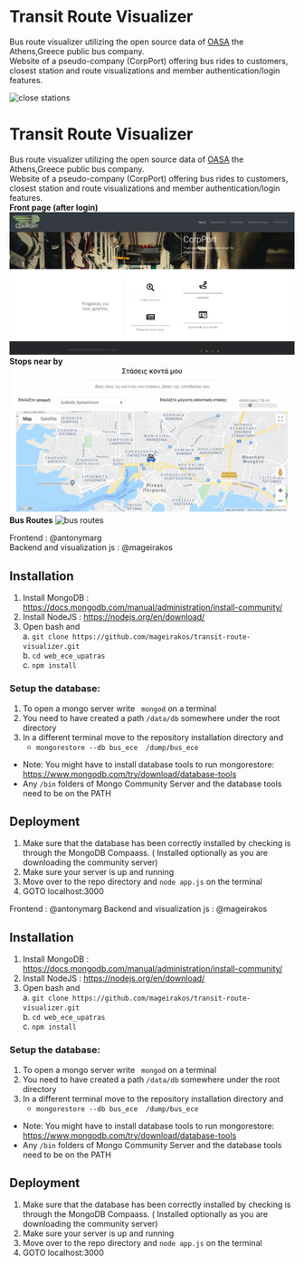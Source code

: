 # Transit Route Visualizer
Bus route visualizer utilizing the open source data of [OASA](http://geodata.gov.gr/en/dataset/oasa) the Athens,Greece public bus company.  
Website of a pseudo-company (CorpPort) offering bus rides to customers, closest station and route visualizations and member authentication/login features.


![close stations](./docs/img/demo.gif)

# Transit Route Visualizer
Bus route visualizer utilizing the open source data of [OASA](http://geodata.gov.gr/en/dataset/oasa) the Athens,Greece public bus company.  
Website of a pseudo-company (CorpPort) offering bus rides to customers, closest station and route visualizations and member authentication/login features.  
**Front page (after login)**
![frontpage](./docs/frontpage.png)
**Stops near by**
![close stations](./docs/stops_close_by.gif)
**Bus Routes**
![bus routes](./docs/bus_routes.gif)

Frontend : @antonymarg  
Backend and visualization js : @mageirakos
  
## Installation  
1)	Install MongoDB : https://docs.mongodb.com/manual/administration/install-community/
2)	Install NodeJS : https://nodejs.org/en/download/  
3)	Open bash and  
a.	`git clone https://github.com/mageirakos/transit-route-visualizer.git`     
b.	`cd web_ece_upatras`      
c.	`npm install`    


### Setup the database:   
1)	To open a mongo server write  ` mongod` on a terminal
2)  You need to have created a path `/data/db` somewhere under the root directory
3)	In a different terminal move to the repository installation directory and
    -	`mongorestore --db bus_ece  /dump/bus_ece`    

* Note: You might have to install database tools to run mongorestore: https://www.mongodb.com/try/download/database-tools
* Any `/bin` folders of Mongo Community Server and the database tools need to be on the PATH
  

## Deployment   
1) Make sure that the database has been correctly installed by checking is through the MongoDB Compaass. ( Installed optionally as you are downloading the community server)
2) Make sure your server is up and running
3) Move over to the repo directory and `node app.js` on the terminal    
4) GOTO localhost:3000  



Frontend : @antonymarg
Backend and visualization js : @mageirakos

  
## Installation  
1)	Install MongoDB : https://docs.mongodb.com/manual/administration/install-community/
2)	Install NodeJS : https://nodejs.org/en/download/  
3)	Open bash and  
a.	`git clone https://github.com/mageirakos/transit-route-visualizer.git`     
b.	`cd web_ece_upatras`      
c.	`npm install`    


### Setup the database:   
1)	To open a mongo server write  ` mongod` on a terminal
2)  You need to have created a path `/data/db` somewhere under the root directory
3)	In a different terminal move to the repository installation directory and
    -	`mongorestore --db bus_ece  /dump/bus_ece`    

* Note: You might have to install database tools to run mongorestore: https://www.mongodb.com/try/download/database-tools
* Any `/bin` folders of Mongo Community Server and the database tools need to be on the PATH
  

## Deployment   
1) Make sure that the database has been correctly installed by checking is through the MongoDB Compaass. ( Installed optionally as you are downloading the community server)
2) Make sure your server is up and running
3) Move over to the repo directory and `node app.js` on the terminal    
4) GOTO localhost:3000  

